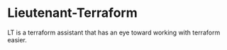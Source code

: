 # Lieutenant-Terraform
LT is a terraform assistant that has an eye toward working with terraform easier.
